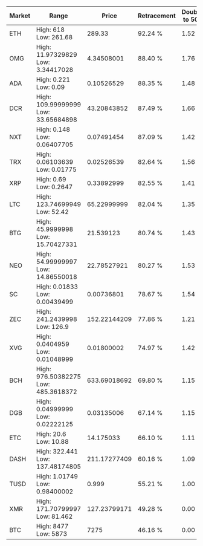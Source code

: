 | Market | Range | Price| Retracement | Doubles to 50% |
| --- | --- | --- | --- | --- |
| ETH | High: 618<br />Low: 261.68 | 289.33 | 92.24 % | 1.52 |
| OMG | High: 11.97329829<br />Low: 3.34417028 | 4.34508001 | 88.40 % | 1.76 |
| ADA | High: 0.221<br />Low: 0.09 | 0.10526529 | 88.35 % | 1.48 |
| DCR | High: 109.99999999<br />Low: 33.65684898 | 43.20843852 | 87.49 % | 1.66 |
| NXT | High: 0.148<br />Low: 0.06407705 | 0.07491454 | 87.09 % | 1.42 |
| TRX | High: 0.06103639<br />Low: 0.01775 | 0.02526539 | 82.64 % | 1.56 |
| XRP | High: 0.69<br />Low: 0.2647 | 0.33892999 | 82.55 % | 1.41 |
| LTC | High: 123.74699949<br />Low: 52.42 | 65.22999999 | 82.04 % | 1.35 |
| BTG | High: 45.9999998<br />Low: 15.70427331 | 21.539123 | 80.74 % | 1.43 |
| NEO | High: 54.99999997<br />Low: 14.86550018 | 22.78527921 | 80.27 % | 1.53 |
| SC | High: 0.01833<br />Low: 0.00439499 | 0.00736801 | 78.67 % | 1.54 |
| ZEC | High: 241.2439998<br />Low: 126.9 | 152.22144209 | 77.86 % | 1.21 |
| XVG | High: 0.0404959<br />Low: 0.01048999 | 0.01800002 | 74.97 % | 1.42 |
| BCH | High: 976.50382275<br />Low: 485.3618372 | 633.69018692 | 69.80 % | 1.15 |
| DGB | High: 0.04999999<br />Low: 0.02222125 | 0.03135006 | 67.14 % | 1.15 |
| ETC | High: 20.6<br />Low: 10.88 | 14.175033 | 66.10 % | 1.11 |
| DASH | High: 322.441<br />Low: 137.48174805 | 211.17277409 | 60.16 % | 1.09 |
| TUSD | High: 1.01749<br />Low: 0.98400002 | 0.999 | 55.21 % | 1.00 |
| XMR | High: 171.70799997<br />Low: 81.462 | 127.23799171 | 49.28 % | 0.00 |
| BTC | High: 8477<br />Low: 5873 | 7275 | 46.16 % | 0.00 |
